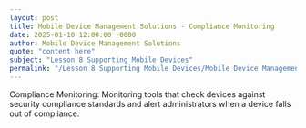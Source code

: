 ```yaml
---
layout: post
title: Mobile Device Management Solutions - Compliance Monitoring
date: 2025-01-10 12:00:00 -0000
author: Mobile Device Management Solutions
quote: "content here"
subject: "Lesson 8 Supporting Mobile Devices"
permalink: "/Lesson 8 Supporting Mobile Devices/Mobile Device Management Solutions/Mobile Device Management Solutions - Compliance Monitoring"
---
```


Compliance Monitoring: Monitoring tools that check devices against security compliance standards and alert administrators when a device falls out of compliance.
